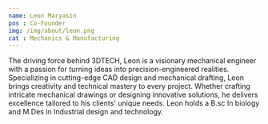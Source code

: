 ```yaml
---
name: Leon Maryasin
pos : Co-Founder
img: /img/about/leon.png
cat : Mechanics & Manufacturing
---
```


The driving force behind 3DTECH, Leon is a visionary mechanical engineer with a passion for turning ideas into precision-engineered realities. Specializing in cutting-edge CAD design and mechanical drafting, Leon brings creativity and technical mastery to every project. Whether crafting intricate mechanical drawings or designing innovative solutions, he delivers excellence tailored to his clients' unique needs. Leon holds a B.sc In biology and M.Des in Industrial design and technology.
